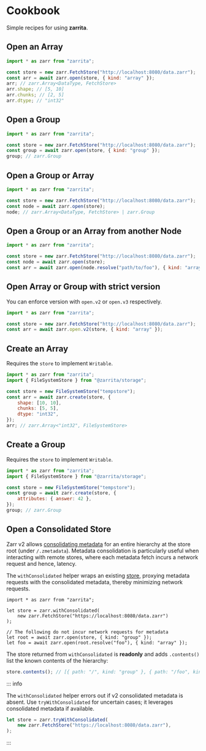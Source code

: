 # Cookbook

Simple recipes for using **zarrita**.

## Open an Array <Badge type="tip" text="v2 & v3" />

```js
import * as zarr from "zarrita";

const store = new zarr.FetchStore("http://localhost:8080/data.zarr");
const arr = await zarr.open(store, { kind: "array" });
arr; // zarr.Array<DataType, FetchStore>
arr.shape; // [5, 10]
arr.chunks; // [2, 5]
arr.dtype; // "int32"
```

## Open a Group <Badge type="tip" text="v2 & v3" />

```js
import * as zarr from "zarrita";

const store = new zarr.FetchStore("http://localhost:8080/data.zarr");
const group = await zarr.open(store, { kind: "group" });
group; // zarr.Group
```

## Open a Group or Array <Badge type="tip" text="v2 & v3" />

```js
import * as zarr from "zarrita";

const store = new zarr.FetchStore("http://localhost:8080/data.zarr");
const node = await zarr.open(store);
node; // zarr.Array<DataType, FetchStore> | zarr.Group
```

## Open a Group or an Array from another Node <Badge type="tip" text="v2 & v3" />

```js
import * as zarr from "zarrita";

const store = new zarr.FetchStore("http://localhost:8080/data.zarr");
const node = await zarr.open(store);
const arr = await zarr.open(node.resolve("path/to/foo"), { kind: "array" });
```

## Open Array or Group with strict version <Badge type="tip" text="v2 & v3" />

You can enforce version with `open.v2` or `open.v3` respectively.

```js
import * as zarr from "zarrita";

const store = new zarr.FetchStore("http://localhost:8080/data.zarr");
const arr = await zarr.open.v2(store, { kind: "array" });
```

## Create an Array <Badge type="tip" text="v3" />

Requires the `store` to implement `Writable`.

```js
import * as zarr from "zarrita";
import { FileSystemStore } from "@zarrita/storage";

const store = new FileSystemStore("tempstore");
const arr = await zarr.create(store, {
	shape: [10, 10],
	chunks: [5, 5],
	dtype: "int32",
});
arr; // zarr.Array<"int32", FileSystemStore>
```

## Create a Group <Badge type="tip" text="v3" />

Requires the `store` to implement `Writable`.

```js
import * as zarr from "zarrita";
import { FileSystemStore } from "@zarrita/storage";

const store = new FileSystemStore("tempstore");
const group = await zarr.create(store, {
	attributes: { answer: 42 },
});
group; // zarr.Group
```

## Open a Consolidated Store

Zarr v2 allows
[consolidating metadata](https://zarr.readthedocs.io/en/stable/tutorial.html#consolidating-metadata)
for an entire hierarchy at the store root (under `/.zmetadata`). Metadata
consolidation is particularly useful when interacting with remote stores, where
each metadata fetch incurs a network request and hence, latency.

The `withConsolidated` helper wraps an existing [store](/packages/storage),
proxying metadata requests with the consolidated metadata, thereby minimizing
network requests.

```js{3}
import * as zarr from "zarrita";

let store = zarr.withConsolidated(
	new zarr.FetchStore("https://localhost:8080/data.zarr")
);

// The following do not incur network requests for metadata
let root = await zarr.open(store, { kind: "group" });
let foo = await zarr.open(root.resolve("foo"), { kind: "array" });
```

The store returned from `withConsolidated` is **readonly** and adds
`.contents()` list the known contents of the hierarchy:

```js
store.contents(); // [{ path: "/", kind: "group" }, { path: "/foo", kind: "array" }, ...]
```

::: info

The `withConsolidated` helper errors out if v2 consolidated metadata is absent.
Use `tryWithConsolidated` for uncertain cases; it leverages consolidated
metadata if available.

```js
let store = zarr.tryWithConsolidated(
	new zarr.FetchStore("https://localhost:8080/data.zarr"),
);
```

:::
